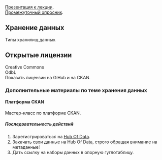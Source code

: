 [Презентация к лекции](https://github.com/iradche/Data-Management-course/blob/master/lectures/DataManagement03.pdf).     
[Промежуточный опросник](https://forms.gle/jut35VpthdpstdcE6).

## Хранение данных
Типы хранилищ данных.

## Открытые лицензии
Creative Commons     
OdbL      
Показать лицензии на GiHub и на CKAN.      

### Дополнительные материалы по теме хранения данных
#### Платформа CKAN
Мастер-класс по платформе CKAN.     
##### Последовательность действий
1. Зарегистрироваться на [Hub Of Data](https://hubofdata.ru/).      
2. Закачать свои данные на Hub Of Data, строго обращая внимание на метаданные!      
3. Дать ссылку на наборы данных в опорную гуглотаблицу.
